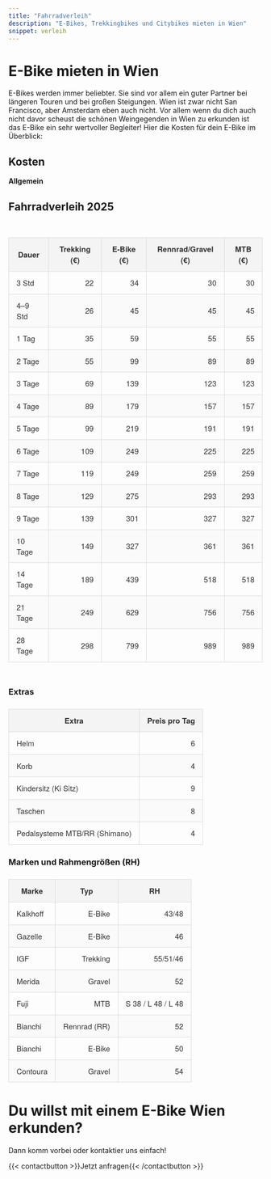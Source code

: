 ```yaml
---
title: "Fahrradverleih"
description: "E-Bikes, Trekkingbikes und Citybikes mieten in Wien"
snippet: verleih
---
```


# E-Bike mieten in Wien

E-Bikes werden immer beliebter. Sie sind vor allem ein guter Partner bei längeren Touren und bei großen Steigungen. Wien ist zwar nicht San Francisco, aber Amsterdam eben auch nicht. Vor allem wenn du dich auch nicht davor scheust die schönen Weingegenden in Wien zu erkunden ist das E-Bike ein sehr wertvoller Begleiter! Hier die Kosten für dein E-Bike im Überblick:

## Kosten
**Allgemein**



## Fahrradverleih 2025

<style>
.table-container {
  display: block;
  width: 100%;
  overflow-x: auto;    /* This allows horizontal scroll on mobile if needed */
  margin: 1.5rem 0;
}

/* Basic, clean table styling */
.styled-table {
  min-width: 100px;
  width: 100%;
  border-collapse: collapse;
  margin: 1.5rem 0;
  font-family: "Helvetica Neue", Arial, sans-serif;
  font-size: 15px;
  color: #333;
}

.styled-table thead th {
  background-color: #f4f4f4;
  font-weight: 700;
}

.styled-table th,
.styled-table td {
  border: 1px solid #ddd;
  padding: 0.75em 1em;
  vertical-align: middle;
}

/* Zebra striping for table rows */
.styled-table tbody tr:nth-child(even) {
  background-color: #fafafa;
}

/* Right-align numeric columns if desired (columns 2,3,...).
   Adjust nth-child if your actual numeric columns differ. */
.styled-table td:nth-child(n+2) {
  text-align: right;
}
</style>
</head>
<body>
    <div class="table-container">
    <table class="styled-table">
    <thead>
        <tr>
        <th>Dauer</th>
        <th>Trekking (€)</th>
        <th>E‑Bike (€)</th>
        <th>Rennrad/Gravel (€)</th>
        <th>MTB (€)</th>
        </tr>
    </thead>
    <tbody>
        <tr>
        <td>3 Std</td>
        <td>22</td>
        <td>34</td>
        <td>30</td>
        <td>30</td>
        </tr>
        <tr>
        <td>4–9 Std</td>
        <td>26</td>
        <td>45</td>
        <td>45</td>
        <td>45</td>
        </tr>
        <tr>
        <td>1 Tag</td>
        <td>35</td>
        <td>59</td>
        <td>55</td>
        <td>55</td>
        </tr>
        <tr>
        <td>2 Tage</td>
        <td>55</td>
        <td>99</td>
        <td>89</td>
        <td>89</td>
        </tr>
        <tr>
        <td>3 Tage</td>
        <td>69</td>
        <td>139</td>
        <td>123</td>
        <td>123</td>
        </tr>
        <tr>
        <td>4 Tage</td>
        <td>89</td>
        <td>179</td>
        <td>157</td>
        <td>157</td>
        </tr>
        <tr>
        <td>5 Tage</td>
        <td>99</td>
        <td>219</td>
        <td>191</td>
        <td>191</td>
        </tr>
        <tr>
        <td>6 Tage</td>
        <td>109</td>
        <td>249</td>
        <td>225</td>
        <td>225</td>
        </tr>
        <tr>
        <td>7 Tage</td>
        <td>119</td>
        <td>249</td>
        <td>259</td>
        <td>259</td>
        </tr>
        <tr>
        <td>8 Tage</td>
        <td>129</td>
        <td>275</td>
        <td>293</td>
        <td>293</td>
        </tr>
        <tr>
        <td>9 Tage</td>
        <td>139</td>
        <td>301</td>
        <td>327</td>
        <td>327</td>
        </tr>
        <tr>
        <td>10 Tage</td>
        <td>149</td>
        <td>327</td>
        <td>361</td>
        <td>361</td>
        </tr>
        <tr>
        <td>14 Tage</td>
        <td>189</td>
        <td>439</td>
        <td>518</td>
        <td>518</td>
        </tr>
        <tr>
        <td>21 Tage</td>
        <td>249</td>
        <td>629</td>
        <td>756</td>
        <td>756</td>
        </tr>
        <tr>
        <td>28 Tage</td>
        <td>298</td>
        <td>799</td>
        <td>989</td>
        <td>989</td>
        </tr>
        </tbody>
    </table>
</div>

<h3>Extras</h3>
<table class="styled-table">
  <thead>
    <tr>
      <th>Extra</th>
      <th>Preis pro Tag</th>
    </tr>
  </thead>
  <tbody>
    <tr>
      <td>Helm</td>
      <td>6</td>
    </tr>
    <tr>
      <td>Korb</td>
      <td>4</td>
    </tr>
    <tr>
      <td>Kindersitz (Ki Sitz)</td>
      <td>9</td>
    </tr>
    <tr>
      <td>Taschen</td>
      <td>8</td>
    </tr>
    <tr>
      <td>Pedalsysteme MTB/RR (Shimano)</td>
      <td>4</td>
    </tr>
  </tbody>
</table>

<h3>Marken und Rahmengrößen (RH)</h3>
<table class="styled-table">
  <thead>
    <tr>
      <th>Marke</th>
      <th>Typ</th>
      <th>RH</th>
    </tr>
  </thead>
  <tbody>
    <tr>
      <td>Kalkhoff</td>
      <td>E‑Bike</td>
      <td>43/48</td>
    </tr>
    <tr>
      <td>Gazelle</td>
      <td>E‑Bike</td>
      <td>46</td>
    </tr>
    <tr>
      <td>IGF</td>
      <td>Trekking</td>
      <td>55/51/46</td>
    </tr>
    <tr>
      <td>Merida</td>
      <td>Gravel</td>
      <td>52</td>
    </tr>
    <tr>
      <td>Fuji</td>
      <td>MTB</td>
      <td>S 38 / L 48 / L 48</td>
    </tr>
    <tr>
      <td>Bianchi</td>
      <td>Rennrad (RR)</td>
      <td>52</td>
    </tr>
    <tr>
      <td>Bianchi</td>
      <td>E‑Bike</td>
      <td>50</td>
    </tr>
    <tr>
      <td>Contoura</td>
      <td>Gravel</td>
      <td>54</td>
    </tr>
  </tbody>
</table>

</body>
</html>



# Du willst mit einem E-Bike Wien erkunden?

Dann komm vorbei oder kontaktier uns einfach!

{{< contactbutton >}}Jetzt anfragen{{< /contactbutton >}}


